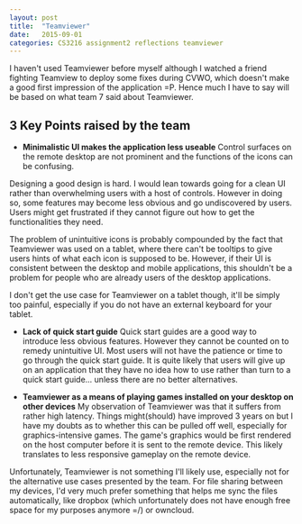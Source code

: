 ```yaml
---
layout: post
title:  "Teamviewer"
date:   2015-09-01
categories: CS3216 assignment2 reflections teamviewer
---
```


I haven't used Teamviewer before myself although I watched a friend fighting Teamview to deploy some fixes during CVWO, which doesn't make a good first impression of the application =P. Hence much I have to say will be based on what team 7 said about Teamviewer.


3 Key Points raised by the team
--------------------------------
* **Minimalistic UI makes the application less useable**
Control surfaces on the remote desktop are not prominent and the functions of the icons can be confusing. 

Designing a good design is hard. I would lean towards going for a clean UI rather than overwhelming users with a host of controls. However in doing so, some features may become less obvious and go undiscovered by users. Users might get frustrated if they cannot figure out how to get the functionalities they need. 

The problem of unintuitive icons is probably compounded by the fact that Teamviewer was used on a tablet, where there can't be tooltips to give users hints of what each icon is supposed to be. However, if their UI is consistent between the desktop and mobile applications, this shouldn't be a problem for people who are already users of the desktop applications. 

I don't get the use case for Teamviewer on a tablet though, it'll be simply too painful, especially if you do not have an external keyboard for your tablet.

* **Lack of quick start guide**
Quick start guides are a good way to introduce less obvious features. However they cannot be counted on to remedy unintuitive UI. Most users will not have the patience or time to go through the quick start guide. It is quite likely that users will give up on an application that they have no idea how to use rather than turn to a quick start guide... unless there are no better alternatives.

* **Teamviewer as a means of playing games installed on your desktop on other devices**
My observation of Teamviewer was that it suffers from rather high latency. Things might(should) have improved 3 years on but I have my doubts as to whether this can be pulled off well, especially for graphics-intensive games. The game's graphics would be first rendered on the host computer before it is sent to the remote device. This likely translates to less responsive gameplay on the remote device.



Unfortunately, Teamviewer is not something I'll likely use, especially not for the alternative use cases presented by the team. For file sharing between my devices, I'd very much prefer something that helps me sync the files automatically, like dropbox (which unfortunately does not have enough free space for my purposes anymore =/) or owncloud. 